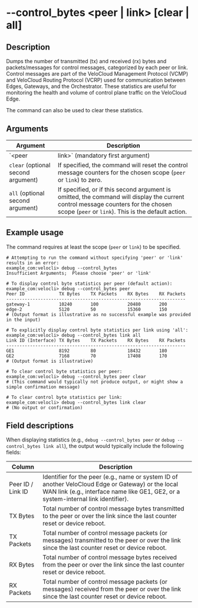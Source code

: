 #	--control_bytes &lt;peer | link&gt; [clear | all]

##	Description
Dumps the number of transmitted (tx) and received (rx) bytes and packets/messages for control messages, categorized by each peer or link. Control messages are part of the VeloCloud Management Protocol (VCMP) and VeloCloud Routing Protocol (VCRP) used for communication between Edges, Gateways, and the Orchestrator. These statistics are useful for monitoring the health and volume of control plane traffic on the VeloCloud Edge.

The command can also be used to clear these statistics.

##  Arguments
| Argument | Description |
|---|---|
| `<peer | link>` (mandatory first argument) | Specifies the scope for which control message statistics should be actioned. <br> - `peer`: The operation (display or clear) applies to control messages exchanged with peer VeloCloud devices (i.e., other Edges or Gateways). <br> - `link`: The operation (display or clear) applies to control messages exchanged over the Edge's specific WAN links. |
| `clear` (optional second argument) | If specified, the command will reset the control message counters for the chosen scope (`peer` or `link`) to zero. |
| `all` (optional second argument) | If specified, or if this second argument is omitted, the command will display the current control message counters for the chosen scope (`peer` or `link`). This is the default action. |

##  Example usage
The command requires at least the scope (`peer` or `link`) to be specified.

```
# Attempting to run the command without specifying 'peer' or 'link' results in an error:
example_com:velocli> debug --control_bytes
Insufficient Arguments;  Please choose 'peer' or 'link'

# To display control byte statistics per peer (default action):
example_com:velocli> debug --control_bytes peer
Peer ID             TX Bytes    TX Packets    RX Bytes    RX Packets
--------------------------------------------------------------------
gateway-1           10240       100           20480       200
edge-2              5120        50            15360       150
# (Output format is illustrative as no successful example was provided in the input)

# To explicitly display control byte statistics per link using 'all':
example_com:velocli> debug --control_bytes link all
Link ID (Interface) TX Bytes    TX Packets    RX Bytes    RX Packets
--------------------------------------------------------------------
GE1                 8192        80            18432       180
GE2                 7168        70            17408       170
# (Output format is illustrative)

# To clear control byte statistics per peer:
example_com:velocli> debug --control_bytes peer clear
# (This command would typically not produce output, or might show a simple confirmation message)

# To clear control byte statistics per link:
example_com:velocli> debug --control_bytes link clear
# (No output or confirmation)
```

##  Field descriptions
When displaying statistics (e.g., `debug --control_bytes peer` or `debug --control_bytes link all`), the output would typically include the following fields:

| Column | Description |
|---|---|
| Peer ID / Link ID | Identifier for the peer (e.g., name or system ID of another VeloCloud Edge or Gateway) or the local WAN link (e.g., interface name like GE1, GE2, or a system-internal link identifier). |
| TX Bytes | Total number of control message bytes transmitted to the peer or over the link since the last counter reset or device reboot. |
| TX Packets | Total number of control message packets (or messages) transmitted to the peer or over the link since the last counter reset or device reboot. |
| RX Bytes | Total number of control message bytes received from the peer or over the link since the last counter reset or device reboot. |
| RX Packets | Total number of control message packets (or messages) received from the peer or over the link since the last counter reset or device reboot. |
